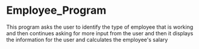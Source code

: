 # Employee_Program
This program asks the user to identify the type of employee that is working and then continues asking for more input from the user and then it displays the information for the user and calculates the employee's salary

